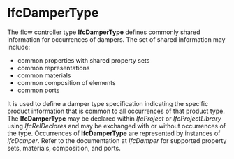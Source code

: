 IfcDamperType
=============

The flow controller type **IfcDamperType** defines commonly shared information for occurrences of dampers. The set of shared information may include:

* common properties with shared property sets
* common representations
* common materials
* common composition of elements
* common ports

It is used to define a damper type specification indicating the specific product information that is common to all occurrences of that product type. The **IfcDamperType** may be declared within _IfcProject_ or _IfcProjectLibrary_ using _IfcRelDeclares_ and may be exchanged with or without occurrences of the type. Occurrences of **IfcDamperType** are represented by instances of _IfcDamper_. Refer to the documentation at _IfcDamper_ for supported property sets, materials, composition, and ports.
